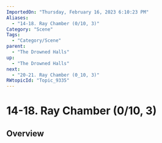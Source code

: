 ```yaml
---
ImportedOn: "Thursday, February 16, 2023 6:10:23 PM"
Aliases:
  - "14-18. Ray Chamber (0/10, 3)"
Category: "Scene"
Tags:
  - "Category/Scene"
parent:
  - "The Drowned Halls"
up:
  - "The Drowned Halls"
next:
  - "20-21. Ray Chamber (0_10, 3)"
RWtopicId: "Topic_9335"
---
```

# 14-18. Ray Chamber (0/10, 3)
## Overview
